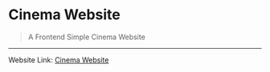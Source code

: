 # Cinema Website

> A Frontend Simple Cinema Website
<hr>

Website Link: [Cinema Website](cinemagithub.infinityfreeapp.com)
